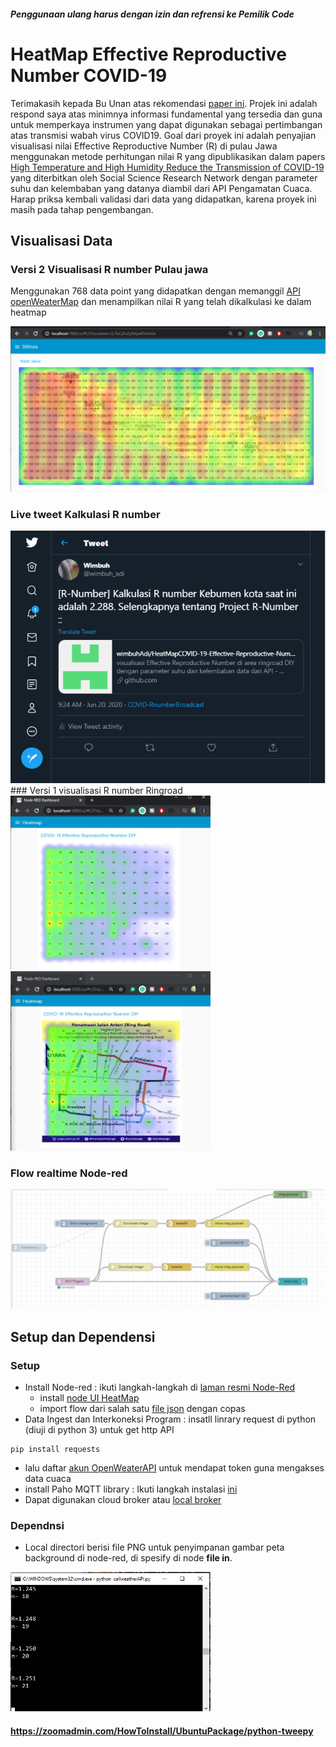 ##### Penggunaan ulang harus dengan izin dan refrensi ke Pemilik Code

# HeatMap Effective Reproductive Number COVID-19
Terimakasih kepada Bu Unan atas rekomendasi [paper ini](https://papers.ssrn.com/sol3/papers.cfm?abstract_id=3551767). Projek ini adalah respond saya atas minimnya informasi fundamental yang tersedia dan guna untuk memperkaya instrumen yang dapat digunakan sebagai pertimbangan atas transmisi wabah virus COVID19. Goal dari proyek ini adalah penyajian visualisasi nilai Effective Reproductive Number (R) di pulau Jawa menggunakan metode perhitungan nilai R yang dipublikasikan dalam papers [High Temperature and High Humidity Reduce the Transmission of COVID-19](https://papers.ssrn.com/sol3/papers.cfm?abstract_id=3551767) yang diterbitkan oleh Social Science Research Network dengan parameter suhu dan kelembaban yang datanya diambil dari API Pengamatan Cuaca. Harap priksa kembali validasi dari data yang didapatkan, karena proyek ini masih pada tahap pengembangan.

## Visualisasi Data
### Versi 2 Visualisasi R number Pulau jawa
Menggunakan 768 data point yang didapatkan dengan memanggil [API openWeaterMap](https://openweathermap.org/current) dan menampilkan nilai R yang telah dikalkulasi ke dalam heatmap

<p align="center">
  <img src="https://github.com/wimbuhAdi/HeatMapCOVID-19-Effective-Reproductive-Number-DIY/blob/master/Node-red%20HeatMap%20Visualizer/heatMapJawa.jpg" alt="Size Limit CLI" width="738">
</p>

### Live tweet Kalkulasi R number
<img src=https://github.com/wimbuhAdi/HeatMapCOVID-19-Effective-Reproductive-Number-DIY/blob/master/TweetBot_R-Covid/Tweet.PNG>
### Versi 1 visualisasi R number Ringroad
<img src= https://github.com/wimbuhAdi/HeatMapCOVID-19-Effective-Reproductive-Number-DIY/blob/master/Node-red%20HeatMap%20Visualizer/ringRoadheatMap.jpg width="320">   <img src= https://github.com/wimbuhAdi/HeatMapCOVID-19-Effective-Reproductive-Number-DIY/blob/master/Node-red%20HeatMap%20Visualizer/With%20Background%20Ring%20Road%20heatMap.jpg width="320">

### Flow realtime Node-red
<img src=https://github.com/wimbuhAdi/HeatMapCOVID-19-Effective-Reproductive-Number-DIY/blob/master/Node-red%20HeatMap%20Visualizer/flow_heatmap.jpg width="720">

## Setup dan Dependensi
### Setup
* Install Node-red : ikuti langkah-langkah di [laman resmi Node-Red](https://nodered.org/docs/getting-started/windows)
  * install [node UI HeatMap](https://flows.nodered.org/node/node-red-contrib-ui-heatmap)
  * import flow dari salah satu [file json](https://github.com/wimbuhAdi/HeatMapCOVID-19-Effective-Reproductive-Number-DIY/tree/master/Node-red%20HeatMap%20Visualizer) dengan copas
* Data Ingest dan Interkoneksi Program : insatll linrary request di python (diuji di python 3) untuk get http API
```
pip install requests
```
  * lalu daftar [akun OpenWeaterAPI](https://openweathermap.org/) untuk mendapat token guna mengakses data cuaca
* install Paho MQTT library :
Ikuti langkah instalasi [ini](https://mosquitto.org/blog/2013/12/paho-mqtt-python-client/)
* Dapat digunakan cloud broker atau [local broker](http://www.steves-internet-guide.com/install-mosquitto-broker/)
### Dependnsi
* Local directori berisi file PNG untuk penyimpanan gambar peta background di node-red, di spesify di node **file in**. 
<img src=https://github.com/wimbuhAdi/HeatMapCOVID-19-Effective-Reproductive-Number-DIY/blob/master/Node-red%20HeatMap%20Visualizer/dataPULL.jpg width="320">

#### https://zoomadmin.com/HowToInstall/UbuntuPackage/python-tweepy
